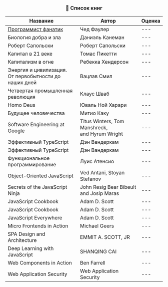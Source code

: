 <h3 align="center">📗 Список книг</h3>

<table align="center">
  <thead>
    <tr>
      <th>
        Название
      </th>
      <th>
        Автор
      </th>
      <th>
        Оценка
      </th>
    <tr>
  </thead>
  <tbody>
    <tr><td><a href="https://github.com/TabulaWeb/Book/blob/main/books/%D0%9F%D1%80%D0%BE%D0%B3%D1%80%D0%B0%D0%BC%D0%BC%D0%B8%D1%81%D1%82%20%D1%84%D0%B0%D0%BD%D0%B0%D1%82%D0%B8%D0%BA/Passionate%20Programmer.md">Программист фанатик</a></td><td>Чед Фаулер</td><td>---</td></tr>
    <tr>
      <td>Биология добра и зла</td><td>Даниэль Канеман</td><td>---</td>
    <tr>
    <tr>
      <td>Роберт Сапольски</td><td>Роберт Сапольски</td><td>---</td>
    <tr>
    <tr>
      <td>Капитал в 21 веке</td><td>Томас Пикетти</td><td>---</td>
    <tr>
    <tr>
      <td>Капитализм в огне</td><td>Ребекка Хендерсон</td><td>---</td>
    <tr>
    <tr>
      <td>Энергия и цивилизация.</br> От первобытности до наших дней</td><td>Вацлав Смил</td><td>---</td>
    <tr>
    <tr>
      <td>Четвертая промышленная революция</td><td>Клаус Шваб</td><td>---</td>
    <tr>
    <tr>
      <td>Homo Deus</td><td>Юваль Ной Харари</td><td>---</td>
    <tr>
    <tr>
      <td>Будущее человечества</td><td>Митио Каку</td><td>---</td>
    <tr>
    <tr>
      <td>Software Engineering at</br> Google</td><td>Titus Winters, Tom Manshreck,</br> and Hyrum Wright</td><td>---</td>
    <tr>
    <tr>
      <td>Эффективный TypeScript</td><td>Дэн Вандеркам</td><td>---</td>
    <tr>
    <tr>
      <td>Эффективный TypeScript</td><td>Дэн Вандеркам</td><td>---</td>
    <tr>
    <tr>
      <td>Функциональное программирование</td><td>Луис Атенсио</td><td>---</td>
    <tr>
    <tr>
      <td>Object-Oriented JavaScript</td><td>Ved Antani, Stoyan Stefanov</td><td>---</td>
    <tr>
    <tr>
      <td>Secrets of the JavaScript Ninja</td><td>John Resig Bear Bibeult and Josip Maras</td><td>---</td>
    <tr>
    <tr>
      <td>JavaScript Cookbook</td><td>Adam D. Scott</td><td>---</td>
    <tr>
    <tr>
      <td>JavaScript Cookbook</td><td>Adam D. Scott</td><td>---</td>
    <tr>
    <tr>
      <td>JavaScript Everywhere</td><td>Adam D. Scott</td><td>---</td>
    <tr>
    <tr>
      <td>Micro Frontends in Action</td><td>Michael Geers</td><td>---</td>
    <tr>
    <tr>
      <td>SPA Design and Architecture</td><td>EMMIT A. SCOTT, JR</td><td>---</td>
    <tr>
    <tr>
      <td>Deep Learning with JavaScript</td><td>SHANQING CAI</td><td>---</td>
    <tr>
    <tr>
      <td>Web Components in Action</td><td>Ben Farrell</td><td>---</td>
    <tr>
    <tr>
      <td>Web Application Security</td><td>Web Application Security</td><td>---</td>
    <tr>
  </tbody>
</table>
